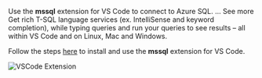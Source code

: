 Use the **mssql** extension for VS Code to connect to Azure SQL. ... See more Get rich T-SQL language services (ex. IntelliSense and keyword completion), while typing queries and run your queries to see results – all within VS Code and on Linux, Mac and Windows.

Follow the steps [here](https://docs.microsoft.com/en-us/sql/linux/sql-server-linux-develop-use-vscode) to install and use the **mssql** extension for VS Code.

![VSCode Extension]({{site.url}}/assets/images/VSCode_Extension.png)